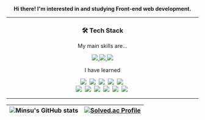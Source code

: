 <p align="center"><strong> Hi there! I'm interested in and studying Front-end web development. </strong></p>

___
<h3 align="center">🛠 Tech Stack</h3>

<p align="center"> My main skills are... </p>
<p align="center">
  <a href="https://skillicons.dev">
    <img src="https://skillicons.dev/icons?i=js" />
  </a>
  <a href="https://skillicons.dev">
    <img src="https://skillicons.dev/icons?i=html" />
  </a>
  <a href="https://skillicons.dev">
    <img src="https://skillicons.dev/icons?i=css" />
  </a>
</p>

<p align="center"> I have learned </p>
<p align="center">
  <img src="https://img.shields.io/badge/Python-3766AB?style=flat-square&logo=Python&logoColor=white"/></a>&nbsp 
  <img src="https://img.shields.io/badge/Java-007396?style=flat-square&logo=Java&logoColor=white"/></a>&nbsp 
  <img src="https://img.shields.io/badge/C-A8B9CC?style=flat-square&logo=C&logoColor=white"/></a>&nbsp 
  <img src="https://img.shields.io/badge/C++-00599C?style=flat-square&logo=C%2B%2B&logoColor=white"/></a>&nbsp 
  <img src="https://img.shields.io/badge/Dart-0175C2?style=flat-square&logo=Dart&logoColor=white"/></a>&nbsp
  <br>
  <img src="https://img.shields.io/badge/HTML5-E34F26?style=flat-square&logo=HTML5&logoColor=white"/></a>&nbsp 
  <img src="https://img.shields.io/badge/CSS3-1572B6?style=flat-square&logo=css3&logoColor=white"/></a>&nbsp 
  <img src="https://img.shields.io/badge/Javascript-ffb13b?style=flat-square&logo=javascript&logoColor=white"/></a>&nbsp 
  <img src="https://img.shields.io/badge/PHP-777BB4?style=flat-square&logo=php&logoColor=white"/></a>&nbsp 
  <img src="https://img.shields.io/badge/MySQL-E6B91E?style=flat-square&logo=MySql&logoColor=white"/></a>&nbsp
  <img src="https://img.shields.io/badge/Flutter-02569B?style=flat-square&logo=Flutter&logoColor=white"/></a>&nbsp 
</p>
 
___
<div align="center">

| ![Minsu's GitHub stats](https://github-readme-stats.vercel.app/api?username=minsuhan1&theme=dark&show_icons=true) | [![Solved.ac Profile](http://mazassumnida.wtf/api/v2/generate_badge?boj=monologue96)](https://solved.ac/monologue96/) | 
|-|-|

</div>

<!--
<p align="center">
  <a href="https://velog.io/@minsuhan1"><img src="https://img.shields.io/badge/Tech%20Blog-11B48A?style=flat-square&logo=Vimeo&logoColor=white&link=https://velog.io/@minsuhan1"/></a>&nbsp
  <a href="https://www.instagram.com/____ms.han____/"><img src="https://img.shields.io/badge/Instagram-E4405F?style=flat-square&logo=Instagram&logoColor=white&link=https://www.instagram.com/____ms.han____/"/></a>&nbsp
  <a href="mailto:iamminsuhan@gmail.com"><img src="https://img.shields.io/badge/Gmail-d14836?style=flat-square&logo=Gmail&logoColor=white&link=iamminsuhan@gmail.com"/>
  </a>
</p>
<br>

<!--
<div align="center">
  <img src="./profile-3d-contrib/profile-green-animate.svg" width=75% height=75% />
</div>

<!--
**minsuhan1/minsuhan1** is a ✨ _special_ ✨ repository because its `README.md` (this file) appears on your GitHub profile.

Here are some ideas to get you started:

- 🔭 I’m currently working on ...
- 🌱 I’m currently learning ...
- 👯 I’m looking to collaborate on ...
- 🤔 I’m looking for help with ...
- 💬 Ask me about ...
- 📫 How to reach me: ...
- 😄 Pronouns: ...
- ⚡ Fun fact: ...
-->
